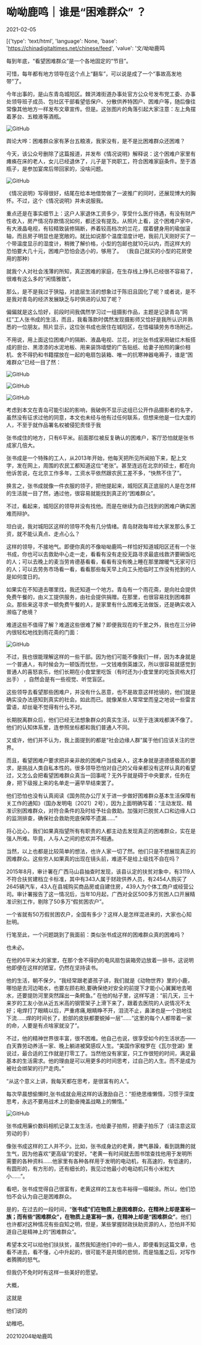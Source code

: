 # 呦呦鹿鸣｜谁是“困难群众” ？

2021-02-05

[{'type': 'text/html', 'language': None, 'base': 'https://chinadigitaltimes.net/chinese/feed', 'value': '文/呦呦鹿鸣

每到年底，“看望困难群众”是一个各地固定的“节目”。

可惜，每年都有地方领导在这个点上“翻车”，可以说是成了一个“事故高发地带”了。

今年出事的，是山东青岛城阳区。棘洪滩街道办事处官方公众号发布党工委、办事处领导班子成员、包社区干部看望低保户、分散供养特困户、困难户等，随后像往常像其他地方一样发布文章宣传。但是。这张图片的角落引起大家注意：左上角摆着茅台、五粮液等酒瓶。

![GitHub](https://chinadigitaltimes.net/chinese/files/2021/02/post-662378-601d367710d47.)

舆论大哗：困难群众家有茅台五粮液，我家没有，是不是比困难群众还困难？

今天，该公众号删除了这篇报道，并发布《情况说明》解释说：这个困难户家里有瘫痪在床的老人，女儿已经退休了，儿子是下岗职工，符合困难家庭条件。至于酒瓶子，是参加宴席后带回家的，没啥问题。

![GitHub](https://chinadigitaltimes.net/chinese/files/2021/02/post-662378-601d3679e6f16.)

《情况说明》写得很好，结尾在给本地借势做了一波推广的同时，还展现博大的胸怀。不过，这个《情况说明》并未说服我。

重点还是在事实细节上：这户人家退休工资多少，享受什么医疗待遇，有没有财产性收入，房产情况存款情况如何，都还没有提及。从照片上看，这个困难户家中，有大液晶电视，有较精致装修隔断，养着较高档次的兰花，摆着健身用的瑜伽滚轴，而且房子明显也是宽敞的。就比如说那个温度湿度计吧，我前几天刚好买了一个带温度显示的湿度计，稍微了解价格，小型的包邮也就10元以内，而这样大的恐怕要大几十元，困难户恐怕会选小的，够用了。 （我自己就买的小型的花房使用的那种）

就我个人对社会浅薄的所知，真正困难的家庭，在生存线上挣扎已经很不容易了，很难有这么多的“闲情雅致”。

那么，是不是我过于狭隘，对底层生活的想象过于陈旧且固化了呢？或者说，是不是我对青岛的经济发展缺乏与时俱进的认知了呢？

偏偏就是这么恰好，前段时间我偶然学习过一组摄影作品，主题是记录青岛“网红”工人张书成的生活，而且，我看落款时偶然发现摄影师又恰好是我所认识并熟悉的一位朋友。照片显示，这位张书成也居住在城阳区，在惜福镇劳务市场附近。

不用说，用上面这位困难户的隔断、液晶电视、兰花，对比张书成家用破烂木板搭成的厨台、黑漆漆的水泥地板、用来装饰墙壁的广告贴纸、给妻子拍照的廉价相机、舍不得扔和书籍摆放在一起的电扇包装箱、唯一的抗寒神器电褥子，谁是“困难群众”已经一目了然：

![GitHub](https://chinadigitaltimes.net/chinese/files/2021/02/post-662378-601d367c3b11b.)

![GitHub](https://chinadigitaltimes.net/chinese/files/2021/02/post-662378-601d367dda576.)

![GitHub](https://chinadigitaltimes.net/chinese/files/2021/02/post-662378-601d367f86f7c.)

考虑到本文在青岛可能引起的影响，我破例不显示这组已公开作品摄影者的名字，虽然没有征求过他的同意，本文也未经与他有过任何联系，但想来他是一位大度的人，不至于就作品署名权被侵犯责怪于我

张书成住的地方，只有6平米。前面那位被反复确认的困难户，客厅恐怕就是张书成家几倍大。

张书成是一个特殊的工人，从2013年开始，他每天把所见所闻拍下来，配上文字，发在网上，周围的农民工都知道这位“老张”。甚至连远在北京的硕士，都在向他诉苦说，在北京工作多年，工资水平依然跟农民工差不多，“快熬不住了”。

换言之，张书成就像一件衣服的领子，把他提起来，城阳区真正底层的人是在怎样的生活就一目了然，通过他，很容易就能找到真正的“困难群众”。

不过，看起来，城阳区的领导并没有找他。而是在继续为自己找到的困难户确实困难而辩护。

坦白说，我对城阳区这样的领导不免有几分情绪。青岛财政每年给大家发那么多工资，就不能认真点、走点心么？

这样的领导，不接地气。即便你真的不像呦呦鹿鸣一样恰好知道城阳区还有一个张书成，你也可以去救助中心走一走，看看有没有走投无路寻求最底线救济要碗饭吃的人；可以去晚上的麦当劳肯德基看看，看看有没有晚上睡在那里蹭暖气无家可归的人；可以去劳务市场看一看，看看那些每天早上向工头抢临时工作没有抢到的人是如何度日的。

如果实在不知道去哪里找，我还知道一个地方。青岛有一个雨花斋，是向社会提供免费午餐的，由义工提供服务，由社会提供捐赠。在那里，也很容易找到困难群众。那些来这寻求一顿免费午餐的人，是家里有什么困难无法做饭，还是确实收入濒临了绝境？

难道这些不值得了解？难道这些很难了解？即便我现在的千里之外，我也在三分钟内很轻松地找到雨花斋的门面：

![GitHub](https://chinadigitaltimes.net/chinese/files/2021/02/post-662378-601d3681829eb.)

不过，我也很能理解这样的一些干部。因为他们可能不像我们一样，因为本身就是一个普通人，有时候会为一顿饭而忧愁，一文钱难倒英雄汉，所以很容易就感觉到普通人的喜怒哀乐，他们长期在小食堂里吃饭（有时还为小食堂里的吃饭资格大打出手） ，自然会是有一些视觉、听觉盲区。

这些领导去看望那些困难户，并没有什么恶意，也不是故意这样抢镜的，他们就是确实没办法感知到真实的社会。如此而已。就像某些人常常堂而皇之地说一些雷言雷语，却丝毫不觉得有什么不对。

长期脱离群众后，他们已经无法想象群众的真实生活，以至于连演戏都演不像了。他们的认知体系里，连参照坐标都和我们普通人不同。

又或许，他们并不认为，我上面提到的都是“社会边缘人群”属于他们应该关注的世界。

而且，看望困难户要求把非亲非故的困难户当成亲人，这本身就是道德感极高的要求，是挑战人类自私本性的。很多领导恐怕对自己的父母亲都没有这样认真的看望过，又怎么会把看望困难群众真当一回事呢？无外乎就是碍于中央要求，任务在身，把下级报上来的名单走一遍早早结束罢了。

他们恐怕也没有认真阅读《国务院办公厅关于进一步做好困难群众基本生活保障有关工作的通知》（国办发明电〔2021〕2号），因为上面明确写着：“主动发现、精准识别困难群众，对符合条件的及时给予社会救助。加强对已脱贫人口和边缘人口的监测排查，确保社会救助兜底保障不遗漏……”

将心比心，我们如果真指望所有有职责的人都主动去发现真正的困难群众，实在是强人所难。毕竟，人与人之间的悲欢并不相通。

当然，以上也都是比较简单的想法，也许人家一切了然。他们只是不想展现真正的困难群众。这些穷人如果真的出现在镜头前，难道不是给上级找不自在吗？

2015年8月，审计署在广西马山县抽查时发现，该县认定的扶贫对象中，有3119人不符合扶贫建档立卡标准，其中有343人属于财政供养人员，有2454人购买了2645辆汽车，43人在县城购买商品房或自建住房，439人为个体工商户或经营公司。审计署报告了这一情况后，当年10月起，广西对全区500多万贫困人口开展精准识别工作，剔除了50多万“假贫困农户”。

一个省就有50万假贫困农户，全国有多少？这样人是怎样混进来的，大家也心知肚明。

行笔至此，一个问题跳到了我面前：类似张书成这样的困难群众真的困难吗？

也未必。

在他的6平米大的家里，在那个舍不得扔的电风扇包装箱旁边放着一排书，这说明他即便在这样的陋室，仍然在坚持读书。

他的生活，朝不保夕。“我经常跟老婆孩子讲，我们就是《动物世界》里的小鹿，哪怕是去河边喝水，也要左顾右盼,要确保绝对安全的前提下才能小心翼翼地去喝水，还要提防河里突然蹿出一条鳄鱼。” 在他的帖子里，这样写道：“前几天，三十来岁的工友小张从近五米高的钢管架子上滑下来了，跟着去医院的人说情况不太好；电焊打了眼睛以后，严重疼痛,眼睛睁不开，泪流不止，鼻涕也是一个劲地往下流……焊的时间长了，脸部的皮肤都要蜕掉一层”……“这里的每个人都带着一家的命，人要是有点啥家就没了”。

不过，他的精神世界很丰富，很不困难。他自己也说，很享受如今的生活状态——白天靠劳动养活一家、晚上躺进被窝感叹人生。“美国作家梭罗在《瓦尔登湖》里说过，最合适的工作就是打零工了。当然他没有家室，只工作很短的时间，满足最基本的生活需求。他的理由是可以用更多的时间思考，过自己的人生。而不是成为被社会绑架的行尸走肉。”

“从这个意义上讲，我每天都在思考，是很富有的人”。

每次早晨想偷懒时,张书成就会用这样的话激励自己：“拒绝思维懒惰，习惯于深度思考，永远不要用战术上的勤奋掩盖战略上的懒惰。”

![GitHub](https://chinadigitaltimes.net/chinese/files/2021/02/post-662378-601d36832f6ad.)

张书成用廉价数码相机记录工友生活，也给妻子拍照，把妻子拍乐了（请注意这双劳动的手）

像张书成这样的工人并不少。比如，张书成身边的老黄，脾气暴躁，看到跳舞的就生气，因为他喜欢“更高级”的爱好。“老黄一有时间就去图书馆查找他用于发明所需要的各种资料……他家里有各种各样用于发明的电动机，有高速的，有低速的，有圆形的，有方形的，还有细长的，我见过他最小的电动机只有小米粒大小……”。

看吧，张书成觉得自己很富有，老黄这样的工友也丰裕得一塌糊涂。所以，他们恐怕不会认为自己是困难群众。

是的，在过去的一段时间，“**张书成”们在物质上是困难群众，在精神上却是富裕一族；而有些“困难群众”，在物质上是富裕一族，在精神上却是“困难群众”**。他们也许都对这种情况有些自知之明，但是，某些掌握财政扶助资源的人，恐怕并不知道自己是精神上的“困难群众”。

希望本文可以给他们扶扶贫，虽然我知道他们中的一些人，即便看到这篇文章，也看不进去，看不懂，心中升起的，很可能不是共情的悲悯，而是恼羞之后，对写作者腾腾的怒气。

但我仍不免时时有这样一些美好的愿望。

大概，

这就是

他们说的

幼稚吧。

20210204呦呦鹿鸣

